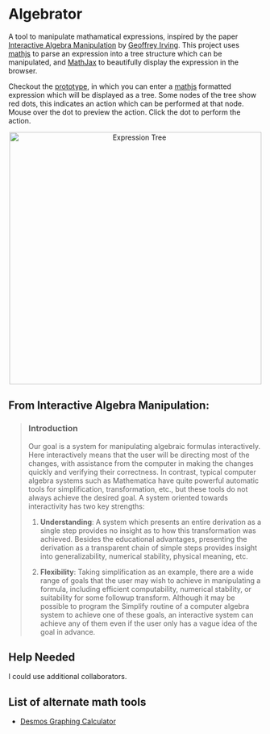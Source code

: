 # Algebrator

A tool to manipulate mathamatical expressions, inspired by the paper [Interactive Algebra Manipulation](https://github.com/trebor/algebrator/blob/master/resources/shuffle.pdf) by [Geoffrey Irving](https://github.com/girving).  This project uses [mathjs](https://github.com/josdejong/mathjs) to parse an expression into a tree structure which can be manipulated, and [MathJax](https://github.com/mathjax/MathJax) to beautifully display the expression in the browser.

Checkout the [prototype](https://trebor.github.io/algebrator), in which you can enter a [mathjs](http://mathjs.org/docs/expressions/syntax.html) formatted expression which will be displayed as a tree. Some nodes of the tree show red dots, this indicates an action which can be performed at that node.  Mouse over the dot to preview the action. Click the dot to perform the action.

<p align="center">
  <a href="https://trebor.github.io/algebrator">
    <img src="https://raw.githubusercontent.com/trebor/algebrator/master/resources/eq-tree.png" width="500px" alt="Expression Tree"/>
  </a>
</p>

## From Interactive Algebra Manipulation:
> ### Introduction
>
> Our goal is a system for manipulating algebraic formulas interactively. Here interactively means that the user will be directing most of the changes, with assistance from the computer in making the changes quickly and verifying their correctness. In contrast, typical computer algebra systems such as Mathematica have quite powerful automatic tools for simplification, transformation, etc., but these tools do not always achieve the desired goal. A system oriented towards interactivity has two key strengths:
>
> 1. **Understanding**: A system which presents an entire derivation as a single step provides no insight as to how this transformation was achieved. Besides the educational advantages, presenting the derivation as a transparent chain of simple steps provides insight into generalizability, numerical stability, physical meaning, etc.
>
> 2. **Flexibility**: Taking simplification as an example, there are a wide range of goals that the user may wish to achieve in manipulating a formula, including efficient computability, numerical stability, or suitability for some followup transform. Although it may be possible to program the Simplify routine of a computer algebra system to achieve one of these goals, an interactive system can achieve any of them even if the user only has a vague idea of the goal in advance.

## Help Needed

I could use additional collaborators.

## List of alternate math tools

* [Desmos Graphing Calculator](https://www.desmos.com/calculator)
